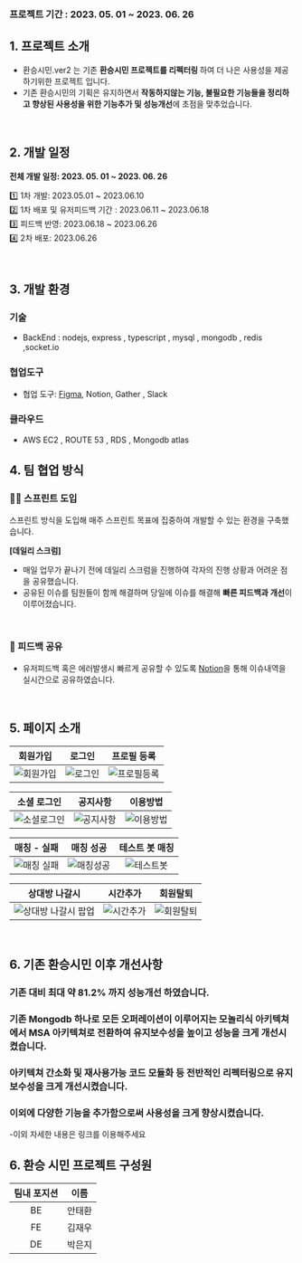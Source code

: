 ### 프로젝트 기간 : 2023. 05. 01 ~ 2023. 06. 26  

## 1. 프로젝트 소개

- 환승시민.ver2 는 기존 <b>환승시민 프로젝트를 리펙터링 </b> 하여 더 나은 사용성을 제공하기위한 프로젝트 입니다.
- 기존 환승시민의 기획은 유지하면서 <b>작동하지않는 기능, 불필요한 기능들을 정리하고 향상된 사용성을 위한 기능추가 및 성능개선</b>에 초점을 맞추었습니다.

<br />

## 2. 개발 일정

**전체 개발 일정: 2023. 05. 01 ~ 2023. 06. 26**

1️⃣ 1차 개발: 2023.05.01 ~ 2023.06.10  
2️⃣ 1차 배포 및 유저피드백 기간 : 2023.06.11 ~ 2023.06.18  
3️⃣ 피드백 반영: 2023.06.18 ~ 2023.06.26  
4️⃣ 2차 배포: 2023.06.26
 
<br />

## 3. 개발 환경

### 기술

- BackEnd : nodejs, express , typescript , mysql , mongodb , redis ,socket.io

### 협업도구

- 협업 도구: [Figma](https://www.figma.com/file/7dw1O2FbYsMeAV5jq9dwd1/%ED%99%98%EC%8A%B9%EC%8B%9C%EB%AF%BC-Ver2-%ED%94%BC%EA%B7%B8%EB%A7%88?type=design&node-id=27%3A726&mode=design&t=veiFKJ6qJDUGM7nL-1), Notion, Gather , Slack

### 클라우드

- AWS EC2 , ROUTE 53 , RDS , Mongodb atlas


## 4. 팀 협업 방식

### 🏃🏻 스프린트 도입

스프린트 방식을 도입해 매주 스프린트 목표에 집중하여 개발할 수 있는 환경을 구축했습니다.


**[데일리 스크럼]**

- 매일 업무가 끝나기 전에 데일리 스크럼을 진행하여 각자의 진행 상황과 어려운 점을 공유했습니다.
- 공유된 이슈를 팀원들이 함께 해결하며 당일에 이슈를 해결해 **빠른 피드백과 개선**이 이루어졌습니다.
  
<br />

### 💬 피드백 공유

- 유저피드백 혹은 에러발생시 빠르게 공유할 수 있도록 [Notion](https://www.notion.so/99da47f1311e42738228082ebd2501e4?v=a7d45006876846359bc01e8d938b4c2e&pvs=4)을 통해 이슈내역을 실시간으로 공유하였습니다.
<br />


## 5. 페이지 소개


|    회원가입    |   로그인     |  프로필 등록 |
| :-------------------------: |  :-------------------------: | :-------------------------: | 
|![회원가입](https://github.com/wyswhsl21/team4-final-project/assets/108774881/8c8516c3-e8e0-4c76-9155-fc918a06ac6c)| ![로그인](https://github.com/wyswhsl21/team4-final-project/assets/108774881/d30ccbbe-6f22-4918-a7ca-7feca9e392b9)|![프로필등록](https://github.com/wyswhsl21/team4-final-project/assets/108774881/497d4970-afec-45a2-8c7a-882cf7cb48af)


|   소셜 로그인 |  공지사항   |  이용방법 |
| :-------------------------: |  :-------------------------: | :-------------------------: | 
|![소셜로그인](https://github.com/wyswhsl21/team4-final-project/assets/108774881/6de5a6f3-52da-46b1-b40f-a19735324731)| ![공지사항](https://github.com/wyswhsl21/team4-final-project/assets/108774881/55033f18-5e44-4e87-b376-30b0ac43e962)| ![이용방법](https://github.com/wyswhsl21/team4-final-project/assets/108774881/86623c61-b9ed-471d-87eb-211880659da2)


|   매칭 - 실패  |   매칭 성공   |  테스트 봇 매칭 |
| :-------------------------: |  :-------------------------: | :-------------------------: | 
| ![매칭 실패](https://github.com/wyswhsl21/team4-final-project/assets/108774881/cf7d24f5-9f40-4926-85ef-806bb2ee11a7)|![매칭성공](https://github.com/wyswhsl21/team4-final-project/assets/108774881/2c6362b5-eb28-4d6d-89af-6abf3f6069d4)|![테스트봇](https://github.com/wyswhsl21/team4-final-project/assets/108774881/cbb6e0b1-6678-424c-a2ed-7acad96d24d4)



|  상대방 나갈시    |  시간추가    |  회원탈퇴 |
| :-------------------------: |  :-------------------------: | :-------------------------: | 
| ![상대방 나갈시 팝업](https://github.com/wyswhsl21/team4-final-project/assets/108774881/0a2358bf-0c0b-44ed-85ab-36f589f10022)| ![시간추가](https://github.com/wyswhsl21/team4-final-project/assets/108774881/92eb1972-14c0-44e0-b2bf-9259f11cd678) | ![회원탈퇴](https://github.com/wyswhsl21/team4-final-project/assets/108774881/ddbe4647-3a14-40da-bd20-bd3ae7c82e39)


<br>

## 6. 기존 환승시민 이후 개선사항

### 기존 대비 최대 약 81.2% 까지 성능개선 하였습니다. 

### 기존 Mongodb 하나로 모든 오퍼레이션이 이루어지는 모놀리식 아키텍쳐에서 MSA 아키텍쳐로 전환하여 유지보수성을 높이고 성능을 크게 개선시켰습니다.

### 아키텍쳐 간소화 및 재사용가능 코드 모듈화 등 전반적인 리펙터링으로 유지보수성을 크게 개선시켰습니다.

### 이외에 다양한 기능을 추가함으로써 사용성을 크게 향상시켰습니다.

-이외 자세한 내용은 링크를 이용해주세요


## 6. 환승 시민 프로젝트 구성원
 
|팀내 포지션|  이름 |
|:--------:|:-------:|
|BE| 안태환|
|FE| 김재우|
|DE| 박은지|
